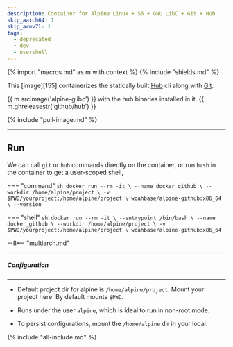 ```yaml
---
description: Container for Alpine Linux + S6 + GNU LibC + Git + Hub
skip_aarch64: 1
skip_armv7l: 1
tags:
  - deprecated
  - dev
  - usershell
---
```


{% import "macros.md" as m with context %}
{% include "shields.md" %}

This [image][155] containerizes the statically built [Hub][1]
cli along with [Git][2].

{{ m.srcimage('alpine-glibc') }} with the hub binaries installed in
it. {{ m.ghreleasestr('github/hub') }}

{% include "pull-image.md" %}

---
Run
---

We can call `git` or `hub` commands directly on the container, or
run `bash` in the container to get a user-scoped shell,

=== "command"
    ``` sh
    docker run --rm -it \
      --name docker_github \
      --workdir /home/alpine/project \
      -v $PWD/yourproject:/home/alpine/project \
    woahbase/alpine-github:x86_64 \
      --version
    ```

=== "shell"
    ``` sh
    docker run --rm -it \
      --entrypoint /bin/bash \
      --name docker_github \
      --workdir /home/alpine/project \
      -v $PWD/yourproject:/home/alpine/project \
    woahbase/alpine-github:x86_64
    ```

--8<-- "multiarch.md"

---
##### Configuration
---

* Default project dir for alpine is `/home/alpine/project`. Mount
  your project here. By default mounts `$PWD`.

* Runs under the user `alpine`, which is ideal to run in
  non-root mode.

* To persist configurations, mount the `/home/alpine` dir in your
  local.

[1]: http://hub.github.com/
[2]: https://git-scm.com/

{% include "all-include.md" %}
